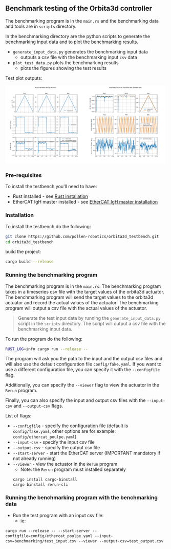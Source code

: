 
## Benchmark testing of the Orbita3d controller

The benchmarking program is in the `main.rs` and the benchmarking data and tools are in `scripts` directory.

In the benchmarking directory are the python scripts to generate the benchmarking input data and to plot the benchmarking results.
- `generate_input_data.py` generates the benchmarking input data
   - outputs a csv file with the benchmarking input `csv` data
- `plot_test_data.py` plots the benchmarking results
    - plots the figures showing the test results

Test plot outputs:

<img src="docs/test1.png" width="250"  /><img src="docs/test2.png" width="250"/>


### Pre-requisites

To install the testbench you'll need to have:
- Rust installed - see [Rust installation](https://www.rust-lang.org/tools/install)
- EtherCAT IgH master installed - see [EtherCAT IgH master installation](https://pollen-robotics.github.io/orbita3d_control/installation/installation_ethercat/)

### Installation

To install the testbench do the following:
```bash
git clone https://github.com/pollen-robotics/orbita3d_testbench.git
cd orbita3d_testbench
```

build the project:
```bash
cargo build --release
```

### Running the benchmarking program

The benchmarking program is in the `main.rs`. The benchmarking program takes in a timeseries csv file with the target values of the orbita3d actuator. The benchmarking program will send the target values to the orbita3d actuator and record the actual values of the actuator. The benchmarking program will output a csv file with the actual values of the actuator.

> Generate the test input data by running the `generate_input_data.py` script in the `scripts` directory. The script will output a csv file with the benchmarking input data.

To run the program do the following:
```bash
RUST_LOG=info cargo run --release -- 
```
The program will ask you the path to the input and the output csv files and will also use the default configuration file `config/fake.yaml`. If you want to use a different configuration file, you can specify it with the `--configfile` flag. 

Additionally, you can specify the `--viewer` flag to view the actuator in the `Rerun` program.

Finally, you can also specify the input and output csv files with the `--input-csv` and `--output-csv` flags.

List of flags:
- `--configfile` - specify the configuration file (default is `config/fake.yaml`, other options are for example: `config/ethercat_poulpe.yaml`)
- `--input-csv` - specify the input csv file
- `--output-csv` - specify the output csv file
- `--start-server` - start the EtherCAT server (IMPORTANT mandatory if not already running)
- `--viewer` - view the actuator in the `Rerun` program
    - Note: the `Rerun` program must installed separately 
    ```
    cargo install cargo-binstall
    cargo binstall rerun-cli
    ````

### Running the benchmarking program with the benchmarking data
- Run the test program with an input csv file:
  - ie: 
```shell
cargo run --release -- --start-server --configfile=config/ethercat_poulpe.yaml --input-csv=benchmarking/test_input.csv --viewer --output-csv=test_output.csv
```
